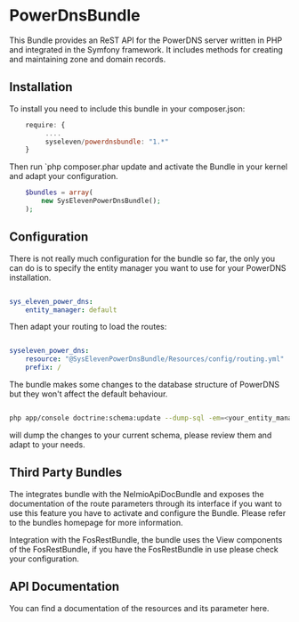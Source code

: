 PowerDnsBundle
==============

This Bundle provides an ReST API for the PowerDNS server written in PHP and integrated in the Symfony framework. It includes methods for creating and maintaining zone and domain records.

Installation
------------
To install you need to include this bundle in your composer.json:

```javascript
    require: {
         ....
         syseleven/powerdnsbundle: "1.*"
    }
```
Then run `php composer.phar update and activate the Bundle in your kernel and adapt your configuration.

```php
    $bundles = array(
        new SysElevenPowerDnsBundle();
    );
````

Configuration
-------------

There is not really much configuration for the bundle so far, the only you can do is to specify the entity manager you want to use for your PowerDNS installation.

```yaml

sys_eleven_power_dns:
    entity_manager: default

```

Then adapt your routing to load the routes:

```yaml

syseleven_power_dns:
    resource: "@SysElevenPowerDnsBundle/Resources/config/routing.yml"
    prefix: /

```

The bundle makes some changes to the database structure of PowerDNS but they won't affect the default behaviour.

```sh

php app/console doctrine:schema:update --dump-sql -em=<your_entity_manager>

```

will dump the changes to your current schema, please review them and adapt to your needs.


Third Party Bundles
-------------------

The integrates bundle with the NelmioApiDocBundle and exposes the documentation of the route parameters through its interface if you want to use this feature you have to activate and configure the Bundle. Please refer to the bundles homepage for more information.

Integration with the FosRestBundle, the bundle uses the View components of the FosRestBundle, if you have the FosRestBundle in use please check your configuration.



API Documentation
-----------------

You can find a documentation of the resources and its parameter here.

